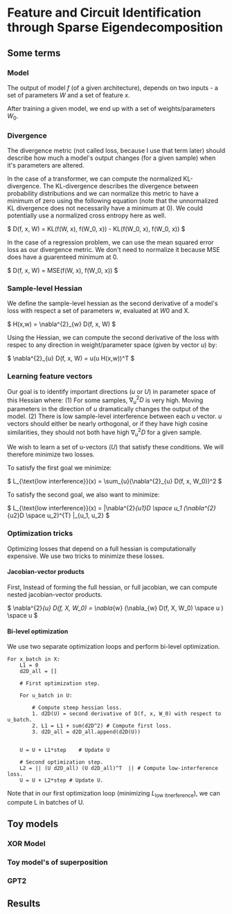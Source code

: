 # Feature and Circuit Identification through Sparse Eigendecomposition

## Some terms

### Model
The output of model $f$ (of a given architecture), depends on two inputs - a set of parameters $W$ and a set of feature $x$.

After training a given model, we end up with a set of weights/parameters $W_0$.


### Divergence
The divergence metric (not called loss, because I use that term later) should describe how much a model's output changes (for a given sample) when it's parameters are altered. 


In the case of a transformer, we can compute the normalized KL-divergence. The KL-divergence describes the divergence between probability distributions and we can normalize this metric to have a minimum of zero using the following equation (note that the unnormalized KL divergence does not necessarily have a minimum at 0). We could potentially use a normalized cross entropy here as well. 

$
D(f, x, W) = KL(f(W, x), f(W_0, x)) - KL(f(W_0, x), f(W_0, x))
$

In the case of a regression problem, we can use the mean squared error loss as our divergence metric. We don't need to normalize it because MSE does have a guarenteed minimum at 0. 

$
D(f, x, W) = MSE(f(W, x), f(W_0, x))
$

### Sample-level Hessian 

We define the sample-level hessian as the second derivative of a model's loss with respect a set of parameters $w$, evaluated at $W0$ and X. 

$
H(x,w) = \nabla^{2}_{w} D(f, x, W)
$

Using the Hessian, we can compute the second derivative of the loss with respec to any direction in weight/parameter space (given by vector $u$)  by:

$
 \nabla^{2}_{u} D(f, x, W) = u(u H(x,w))^T
$

### Learning feature vectors

Our goal is to identify important directions (${u}$ or $U$) in parameter space of this Hessian where:
(1) For some samples, $\nabla^{2}_{u} D$ is very high. Moving parameters in the direction of $u$ dramatically changes the output of the model. 
(2) There is low sample-level interference between each $u$ vector. $u$ vectors should either be nearly orthogonal, or if they have high cosine similarities, they should not both have high $\nabla^{2}_{u} D$ for a given sample. 

We wish to learn a set of u-vectors ($U$) that satisfy these conditions. We will therefore minimize two losses. 

To satisfy the first goal we minimize:

$
L_{\text{low interference}}(x) = \sum_{u}(\nabla^{2}_{u} D(f, x, W_0))^2
$

To satisfy the second goal, we also want to minimize:

$
L_{\text{low interference}}(x) = \|\nabla^{2}_{u1}D \space u_1 (\nabla^{2}_{u2}D \space u_2)^{T} \|_{u_1, u_2}
$


### Optimization tricks 
Optimizing losses that depend on a full hessian is computationally expensive. We use two tricks to minimize these losses.

#### Jacobian-vector products
First, Instead of forming the full hessian, or full jacobian, we can compute nested jacobian-vector products.

$
\nabla^{2}_{u} D(f, X, W_0) = \nabla_{w} (\nabla_{w} D(f, X, W_0) \space u ) \space u
$


#### Bi-level optimization

We use two separate optimization loops and perform bi-level optimization. 

    For x_batch in X:
        L1 = 0
        d2D_all = []

        # First optimization step.

        For u_batch in U:
        
            # Compute steep hessian loss.
            1. d2D(U) = second derivative of D(f, x, W_0) with respect to u_batch.
            2. L1 = L1 + sum(d2D^2) # Compute first loss. 
            3. d2D_all = d2D_all.append(d2D(U))
        
        
        U = U + L1*step    # Update U

        # Second optimization step. 
        L2 = || (U d2D_all) (U d2D_all)^T  || # Compute low-interference loss. 
        U = U + L2*step # Update U.


Note that in our first optimization loop (minimizing $L_{\text{low itnerference}}$), we can compute L in batches of U.


## Toy models

### XOR Model

### Toy model's of superposition 

### GPT2

## Results







